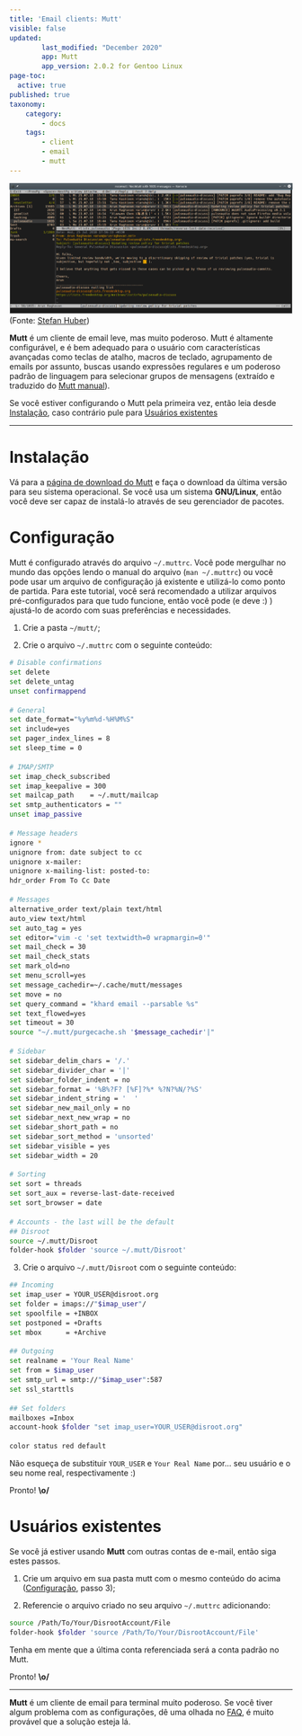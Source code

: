 ```yaml
---
title: 'Email clients: Mutt'
visible: false
updated:
        last_modified: "December 2020"
        app: Mutt
        app_version: 2.0.2 for Gentoo Linux
page-toc:
  active: true
published: true
taxonomy:
    category:
        - docs
    tags:
        - client
        - email
        - mutt
---
```


![](mutt-gruvbox.png)
(Fonte: [Stefan Huber](https://www.sthu.org/code/codesnippets/mutt-gruvbox.html))

**Mutt** é um cliente de email leve, mas muito poderoso. Mutt é altamente configurável, e é bem adequado para o usuário com características avançadas como teclas de atalho, macros de teclado, agrupamento de emails por assunto, buscas usando expressões regulares e um poderoso padrão de linguagem para selecionar grupos de mensagens (extraído e traduzido do [Mutt manual](http://www.mutt.org/doc/manual/#intro)).

Se você estiver configurando o Mutt pela primeira vez, então leia desde [Instalação](#Instalação), caso contrário pule para [Usuários existentes](#usuários-existentes)

---

# Instalação

Vá para a [página de download do Mutt](http://mutt.org/download.html) e faça o download da última versão para seu sistema operacional. Se você usa um sistema **GNU/Linux**, então você deve ser capaz de instalá-lo através de seu gerenciador de pacotes.


# Configuração

Mutt é configurado através do arquivo `~/.muttrc`. Você pode mergulhar no mundo das opções lendo o manual do arquivo (`man ~/.muttrc`) ou você pode usar um arquivo de configuração já existente e utilizá-lo como ponto de partida. Para este tutorial, você será recomendado a utilizar arquivos pré-configurados para que tudo funcione, então você pode (e deve :) ) ajustá-lo de acordo com suas preferências e necessidades.


1. Crie a pasta `~/mutt/`;

2. Crie o arquivo `~/.muttrc` com o seguinte conteúdo:

```bash
# Disable confirmations
set delete
set delete_untag
unset confirmappend

# General
set date_format="%y%m%d-%H%M%S"
set include=yes
set pager_index_lines = 8
set sleep_time = 0

# IMAP/SMTP
set imap_check_subscribed
set imap_keepalive = 300
set mailcap_path 	= ~/.mutt/mailcap
set smtp_authenticators = ""
unset imap_passive

# Message headers
ignore *
unignore from: date subject to cc
unignore x-mailer:
unignore x-mailing-list: posted-to:
hdr_order From To Cc Date

# Messages
alternative_order text/plain text/html
auto_view text/html
set auto_tag = yes
set editor="vim -c 'set textwidth=0 wrapmargin=0'"
set mail_check = 30
set mail_check_stats
set mark_old=no
set menu_scroll=yes
set message_cachedir=~/.cache/mutt/messages
set move = no 
set query_command = "khard email --parsable %s"
set text_flowed=yes
set timeout = 30
source "~/.mutt/purgecache.sh '$message_cachedir'|"

# Sidebar
set sidebar_delim_chars = '/.'
set sidebar_divider_char = '|'
set sidebar_folder_indent = no
set sidebar_format = '%B%?F? [%F]?%* %?N?%N/?%S'
set sidebar_indent_string = '  '
set sidebar_new_mail_only = no
set sidebar_next_new_wrap = no
set sidebar_short_path = no
set sidebar_sort_method = 'unsorted'
set sidebar_visible = yes
set sidebar_width = 20

# Sorting
set sort = threads
set sort_aux = reverse-last-date-received
set sort_browser = date

# Accounts - the last will be the default
## Disroot
source ~/.mutt/Disroot
folder-hook $folder 'source ~/.mutt/Disroot'
```

3. Crie o arquivo `~/.mutt/Disroot` com o seguinte conteúdo:

```bash
## Incoming
set imap_user = YOUR_USER@disroot.org
set folder = imaps://"$imap_user"/
set spoolfile = +INBOX
set postponed = +Drafts
set mbox      = +Archive

## Outgoing
set realname = 'Your Real Name'
set from = $imap_user
set smtp_url = smtp://"$imap_user":587
set ssl_starttls

## Set folders
mailboxes =Inbox 
account-hook $folder "set imap_user=YOUR_USER@disroot.org"

color status red default
```
Não esqueça de substituir `YOUR_USER` e `Your Real Name` por... seu usuário e o seu nome real, respectivamente :)

Pronto! **\o/**


# Usuários existentes

Se você já estiver usando **Mutt** com outras contas de e-mail, então siga estes passos.

1. Crie um arquivo em sua pasta mutt com o mesmo conteúdo do acima ([Configuração](#Configuração), passo 3);

2. Referencie o arquivo criado no seu arquivo `~/.muttrc` adicionando:

```bash
source /Path/To/Your/DisrootAccount/File
folder-hook $folder 'source /Path/To/Your/DisrootAccount/File'
```
Tenha em mente que a última conta referenciada será a conta padrão no Mutt.

Pronto! **\o/**

---
**Mutt** é um cliente de email para terminal muito poderoso. Se você tiver algum problema com as configurações, dê uma olhada no [FAQ](https://gitlab.com/muttmua/mutt/-/wikis/MuttFaq), é muito provável que a solução esteja lá.


